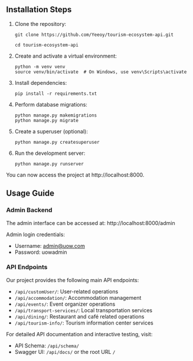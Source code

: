 
## Installation Steps

1. Clone the repository:
   ```
   git clone https://github.com/Yeeoy/tourism-ecosystem-api.git

   cd tourism-ecosystem-api
   ```

2. Create and activate a virtual environment:
   ```
   python -m venv venv
   source venv/bin/activate  # On Windows, use venv\Scripts\activate
   ```

3. Install dependencies:
   ```
   pip install -r requirements.txt
   ```

4. Perform database migrations:
   ```
   python manage.py makemigrations
   python manage.py migrate
   ```

5. Create a superuser (optional):
   ```
   python manage.py createsuperuser
   ```

6. Run the development server:
   ```
   python manage.py runserver
   ```

You can now access the project at http://localhost:8000.



## Usage Guide

### Admin Backend

The admin interface can be accessed at:
http://localhost:8000/admin

Admin login credentials:
- Username: admin@uow.com
- Password: uowadmin

### API Endpoints

Our project provides the following main API endpoints:

- `/api/customUser/`: User-related operations
- `/api/accommodation/`: Accommodation management
- `/api/events/`: Event organizer operations
- `/api/transport-services/`: Local transportation services
- `/api/dining/`: Restaurant and café related operations
- `/api/tourism-info/`: Tourism information center services

For detailed API documentation and interactive testing, visit:
- API Schema: `/api/schema/`
- Swagger UI: `/api/docs/` or the root URL `/`


